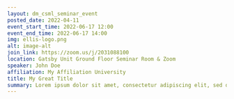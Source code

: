 ```yaml
---
layout: dm_csml_seminar_event
posted_date: 2022-04-11
event_start_time: 2022-06-17 12:00
event_end_time: 2022-06-17 14:00
img: ellis-logo.png
alt: image-alt
join_link: https://zoom.us/j/2031088100
location: Gatsby Unit Ground Floor Seminar Room & Zoom
speaker: John Doe
affiliation: My Affiliation University
title: My Great Title
summary: Lorem ipsum dolor sit amet, consectetur adipiscing elit, sed do eiusmod tempor incididunt ut labore et dolore magna aliqua. Ut enim ad minim veniam, quis nostrud exercitation ullamco laboris nisi ut aliquip ex ea commodo consequat. Duis aute irure dolor in reprehenderit in voluptate velit esse cillum dolore eu fugiat nulla pariatur. Excepteur sint occaecat cupidatat non proident, sunt in culpa qui officia deserunt mollit anim id est laborum.
---
```

